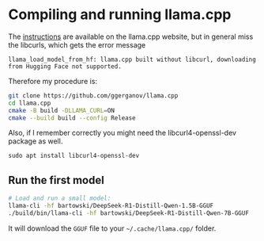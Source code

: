 # Compiling and running llama.cpp

The [instructions](https://github.com/ggerganov/llama.cpp/blob/master/docs/build.md) are available on the llama.cpp website, but in general miss the libcurls, which gets the error message

```
llama_load_model_from_hf: llama.cpp built without libcurl, downloading from Hugging Face not supported.
```

Therefore my procedure is:

``` sh
git clone https://github.com/ggerganov/llama.cpp
cd llama.cpp
cmake -B build -DLLAMA_CURL=ON
cmake --build build --config Release
```

Also, if I remember correctly you might need the libcurl4-openssl-dev package as well.

```
sudo apt install libcurl4-openssl-dev
```

## Run the first model

``` sh
# Load and run a small model:
llama-cli -hf bartowski/DeepSeek-R1-Distill-Qwen-1.5B-GGUF
./build/bin/llama-cli -hf bartowski/DeepSeek-R1-Distill-Qwen-7B-GGUF
```

It will download the `GGUF` file to your `~/.cache/llama.cpp/` folder.
